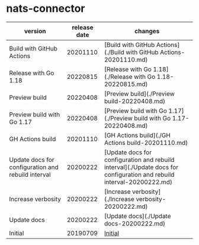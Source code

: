 # nats-connector

|                      version                       | release date |                                                        changes                                                         |
|----------------------------------------------------|--------------|------------------------------------------------------------------------------------------------------------------------|
| Build with GitHub Actions                          | 20201110     | [Build with GitHub Actions](./Build with GitHub Actions-20201110.md)                                                   |
| Release with Go 1.18                               | 20220815     | [Release with Go 1.18](./Release with Go 1.18-20220815.md)                                                             |
| Preview build                                      | 20220408     | [Preview build](./Preview build-20220408.md)                                                                           |
| Preview build with Go 1.17                         | 20220408     | [Preview build with Go 1.17](./Preview build with Go 1.17-20220408.md)                                                 |
| GH Actions build                                   | 20201110     | [GH Actions build](./GH Actions build-20201110.md)                                                                     |
| Update docs for configuration and rebuild interval | 20200222     | [Update docs for configuration and rebuild interval](./Update docs for configuration and rebuild interval-20200222.md) |
| Increase verbosity                                 | 20200222     | [Increase verbosity](./Increase verbosity-20200222.md)                                                                 |
| Update docs                                        | 20200222     | [Update docs](./Update docs-20200222.md)                                                                               |
| Initial                                            | 20190709     | [Initial](./Initial-20190709.md)                                                                                       |

